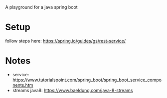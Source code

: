 A playground for a java spring boot

# Setup
follow steps here: https://spring.io/guides/gs/rest-service/


# Notes
- service: https://www.tutorialspoint.com/spring_boot/spring_boot_service_components.htm
- streams java8: https://www.baeldung.com/java-8-streams
